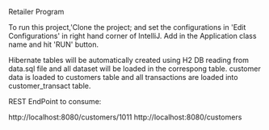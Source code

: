 Retailer Program

To run this project,'Clone the project; and set the configurations in 'Edit Configurations' in right hand corner of IntelliJ.
Add in the Application class name and hit 'RUN' button.

Hibernate tables will be automatically created using H2 DB reading from data.sql file and all dataset will be loaded in the correspong table.
customer data is loaded to customers table and all transactions are loaded into customer_transact table.

REST EndPoint to consume:

http://localhost:8080/customers/1011
http://localhost:8080/customers